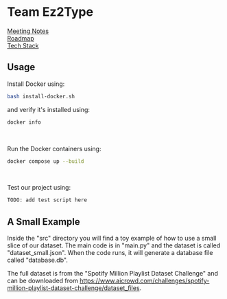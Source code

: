 # Team Ez2Type

[Meeting Notes](https://github.com/KirillTregubov/csc302/tree/main/docs)<br>
[Roadmap](https://github.com/KirillTregubov/csc302/blob/main/docs/Roadmap.md)<br>
[Tech Stack](https://github.com/KirillTregubov/csc302/blob/main/docs/TechStack.md)<br>

## Usage

Install Docker using:
```sh
bash install-docker.sh
```
and verify it's installed using:
```sh
docker info
```
<br>

Run the Docker containers using:

```sh
docker compose up --build
```
<br>

Test our project using:
```sh
TODO: add test script here
```

## A Small Example
Inside the "src" directory you will find a toy example of how to use a small slice of our dataset. The main code is in "main.py" and the dataset is called "dataset_small.json". When the code runs, it will generate a database file called "database.db".

The full dataset is from the "Spotify Million Playlist Dataset Challenge" and can be downloaded from https://www.aicrowd.com/challenges/spotify-million-playlist-dataset-challenge/dataset_files.
